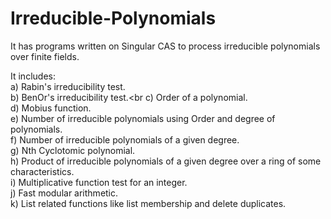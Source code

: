 # Irreducible-Polynomials
It has programs written on Singular CAS to process irreducible polynomials over finite fields.

It includes:<br>
a) Rabin's irreducibility test.<br>
b) BenOr's irreducibility test.<br
c) Order of a polynomial. <br>
d) Mobius function. <br>
e) Number of irreducible polynomials using Order and degree of polynomials. <br>
f) Number of irreducible polynomials of a given degree. <br>
g) Nth Cyclotomic polynomial. <br>
h) Product of irreducible polynomials of a given degree over a ring of some characteristics. <br>
i) Multiplicative function test for an integer. <br>
j) Fast modular arithmetic. <br>
k) List related functions like list membership and delete duplicates.
